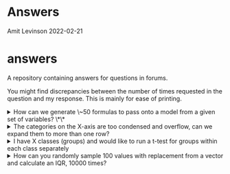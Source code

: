 Answers
================
Amit Levinson
2022-02-21

# answers

A repository containing answers for questions in forums.

You might find discrepancies between the number of times requested in
the question and my response. This is mainly for ease of printing.

<details>
<summary>
How can we generate \~50 formulas to pass onto a model from a given set
of variables? \*\*
</summary>

``` r
library(dplyr)
```

    ## 
    ## Attaching package: 'dplyr'

    ## The following objects are masked from 'package:stats':
    ## 
    ##     filter, lag

    ## The following objects are masked from 'package:base':
    ## 
    ##     intersect, setdiff, setequal, union

``` r
library(purrr)
library(broom)

mtcars_vars <- names(mtcars)

# Generate possible formulas
mtcars_formulas <- expand.grid(mtcars_vars,mtcars_vars,mtcars_vars) %>% 
  filter(Var1 != Var2, Var2 != Var3, Var1 != Var3) %>% 
  sample_n(10)

# Function to create formulas
f <- function (Var1, Var2, Var3) paste(Var1, paste(Var2, Var3, sep = " + "), sep = " ~ ")

formulas <- mtcars_formulas %>%
  pmap_chr(f)

head(formulas)
```

    ## [1] "cyl ~ disp + gear"  "disp ~ am + gear"   "carb ~ am + qsec"  
    ## [4] "qsec ~ gear + carb" "wt ~ qsec + cyl"    "drat ~ vs + disp"

``` r
# Iterate across the formulas and tidy the output with formula as name
models <- map(formulas, ~ lm(., data = mtcars)) %>% 
  set_names(formulas) %>% 
  map_dfr(tidy, .id = ".x")

# Output
models
```

    ## # A tibble: 30 x 6
    ##    .x                 term         estimate std.error statistic  p.value
    ##    <chr>              <chr>           <dbl>     <dbl>     <dbl>    <dbl>
    ##  1 cyl ~ disp + gear  (Intercept)    3.06     1.08        2.83  8.42e- 3
    ##  2 cyl ~ disp + gear  disp           0.0131   0.00139     9.43  2.46e-10
    ##  3 cyl ~ disp + gear  gear           0.0296   0.233       0.127 9.00e- 1
    ##  4 disp ~ am + gear   (Intercept)  416.     133.          3.13  3.95e- 3
    ##  5 disp ~ am + gear   am          -101.      60.2        -1.67  1.05e- 1
    ##  6 disp ~ am + gear   gear         -39.1     40.7        -0.961 3.45e- 1
    ##  7 carb ~ am + qsec   (Intercept)   13.9      2.36        5.88  2.24e- 6
    ##  8 carb ~ am + qsec   am            -0.319    0.462      -0.690 4.96e- 1
    ##  9 carb ~ am + qsec   qsec          -0.614    0.129      -4.75  5.02e- 5
    ## 10 qsec ~ gear + carb (Intercept)   20.2      1.28       15.8   8.86e-16
    ## # ... with 20 more rows

</details>
<details>
<summary>
The categories on the X-axis are too condensed and overflow, can we
expand them to more than one row?
</summary>

``` r
library(ggplot2)

# Fake data
dat <- data.frame(
category = sample(c(stringr::sentences[1:3], stringr::words[1:4]), size = 100, replace = T)
)

# Option 1 - Category to y axis instead of splitting
p1 <- ggplot(dat) +
geom_bar(aes(y = category)) +
labs(title = "Put the category on the Y-axis")

# Option 2: Stringr::str_wrap
p2 <- ggplot(dat) +
geom_bar(aes(x = stringr::str_wrap(category, 15))) +
labs(title = "use stringr:str_wrap(variable, 15)")
```

</details>
<details>
<summary>
I have X classes (groups) and would like to run a t-test for groups
within each class separately
</summary>

``` r
library(ggplot2)
library(dplyr)
library(broom)

mtcars %>%
group_by(gear) %>%
summarize(t.test(mpg , cyl, data = cur_data()) %>% tidy())
```

    ## # A tibble: 3 x 11
    ##    gear estimate estimate1 estimate2 statistic      p.value parameter conf.low
    ##   <dbl>    <dbl>     <dbl>     <dbl>     <dbl>        <dbl>     <dbl>    <dbl>
    ## 1     3     8.64      16.1      7.47      9.36 0.0000000326     17.4      6.70
    ## 2     4    19.9       24.5      4.67     12.8  0.0000000286     11.8     16.5 
    ## 3     5    15.4       21.4      6         4.95 0.00504           4.72     7.24
    ## # ... with 3 more variables: conf.high <dbl>, method <chr>, alternative <chr>

``` r
# Using Purrr & unnest
library(purrr)
library(tidyr)

mtcars %>%
group_nest(gear) %>%
summarise(ttest = map(data, ~ (t.test(x = .$mpg , y = .$cyl, data = .x)))) %>%
mutate(ttest = map(ttest, tidy)) %>%
unnest(ttest)
```

    ## # A tibble: 3 x 10
    ##   estimate estimate1 estimate2 statistic      p.value parameter conf.low conf.high
    ##      <dbl>     <dbl>     <dbl>     <dbl>        <dbl>     <dbl>    <dbl>     <dbl>
    ## 1     8.64      16.1      7.47      9.36 0.0000000326     17.4      6.70      10.6
    ## 2    19.9       24.5      4.67     12.8  0.0000000286     11.8     16.5       23.3
    ## 3    15.4       21.4      6         4.95 0.00504           4.72     7.24      23.5
    ## # ... with 2 more variables: method <chr>, alternative <chr>

</details>
<details>
<summary>
How can you randomly sample 100 values with replacement from a vector
and calculate an IQR, 10000 times?
</summary>

``` r
# Fake data
vec <- 1:100

# Option 1: Functional
calc_iqr <- function() {
    inner_vec <- sample(vec, size = 100, replace = T)
    IQR(inner_vec)
}

values_a <- replicate(100, expr = calc_iqr())

# Output ------------------------------------------------------------------
values_a
```

    ##   [1] 48.00 51.75 49.00 42.50 48.50 51.00 55.25 56.25 50.50 47.75 50.00 47.75
    ##  [13] 54.00 54.25 41.25 54.75 50.50 45.50 49.25 50.25 43.25 46.50 47.00 52.25
    ##  [25] 60.00 46.75 49.50 60.25 51.25 60.00 50.50 55.25 41.50 56.00 45.75 37.00
    ##  [37] 52.75 55.00 40.50 53.25 47.50 49.00 52.25 49.75 55.25 38.25 43.25 55.00
    ##  [49] 45.00 44.25 56.50 52.25 40.75 54.25 42.75 48.25 51.50 47.50 44.25 47.50
    ##  [61] 48.00 57.75 55.25 47.75 47.50 54.75 44.25 51.25 43.50 50.00 49.25 45.75
    ##  [73] 50.00 48.25 42.00 43.25 43.50 51.75 47.25 52.75 53.50 50.00 51.25 47.75
    ##  [85] 51.25 48.25 57.00 51.25 56.25 44.00 46.00 52.75 51.00 54.75 49.50 49.00
    ##  [97] 53.25 53.50 52.50 48.25

``` r
# Option 2: For loop
values_b <- vector(mode = "numeric", length = 100)

output <- for (i in 1:100) {
  inner_vec <- sample(vec, size = 100, replace = T)
  values_b[[i]] <- IQR(inner_vec)
}

# Output ------------------------------------------------------------------
values_b
```

    ##   [1] 43.25 45.25 40.50 53.50 51.75 49.00 38.75 48.00 54.50 46.25 48.25 57.25
    ##  [13] 57.50 53.25 51.25 54.75 47.00 54.50 52.25 58.50 57.50 46.75 52.00 55.25
    ##  [25] 55.00 47.75 54.25 55.25 52.50 51.50 43.00 44.75 40.75 55.50 42.00 52.50
    ##  [37] 47.50 50.75 44.25 50.25 45.50 44.50 50.00 48.50 52.25 51.00 49.25 50.25
    ##  [49] 47.75 49.50 38.75 42.50 48.75 48.00 52.50 49.00 50.50 49.00 53.75 51.00
    ##  [61] 50.25 47.50 54.00 47.25 53.25 52.25 46.00 45.50 50.50 50.50 44.50 48.75
    ##  [73] 53.25 64.75 43.50 56.25 46.75 48.50 43.00 47.50 55.50 49.00 60.25 49.75
    ##  [85] 43.00 44.25 49.50 47.25 49.75 56.50 51.75 50.50 58.50 57.25 41.25 52.75
    ##  [97] 52.50 43.25 44.25 49.25

</details>
